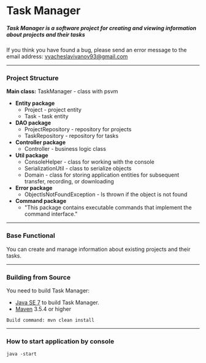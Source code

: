 # Task Manager

##### Task Manager is a software project for creating and viewing information about projects and their tasks
If you think you have found a bug, please send an error message to the email address: vyacheslavivanov93@gmail.com

***
### Project Structure
**Main class:** TaskManager - class with psvm
- **Entity package**
  + Project - project entity
  + Task - task entity
- **DAO package**
  + ProjectRepository - repository for projects
  + TaskRepository - repository for tasks
- **Controller package**
  + Controller - business logic class
- **Util package**
  + ConsoleHelper - class for working with the console
  + SerializationUtil - class to serialize objects
  + Domain - class for storing application entities for subsequent transfer, recording, or downloading
- **Error package**
  + ObjectIsNotFoundException - Is thrown if the object is not found
- **Command package**
    + "This package contains executable commands that implement the command interface."
  
***
### Base Functional

You can create and manage information about existing projects and their tasks.

***

### Building from Source
You need to build Task Manager: 
* [Java SE 7](https://www.oracle.com/technetwork/java/javase/downloads/java-archive-downloads-javase7-521261.html) to build Task Manager.
* [Maven](https://maven.apache.org/download.cgi#) 3.5.4 or higher

```Build command: mvn clean install```

***
### How to start application by console
```java -start```








